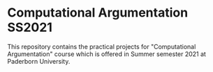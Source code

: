 # Computational Argumentation SS2021

This repository contains the practical projects for "Computational Argumentation" course which is offered in Summer semester 2021 at Paderborn University.
